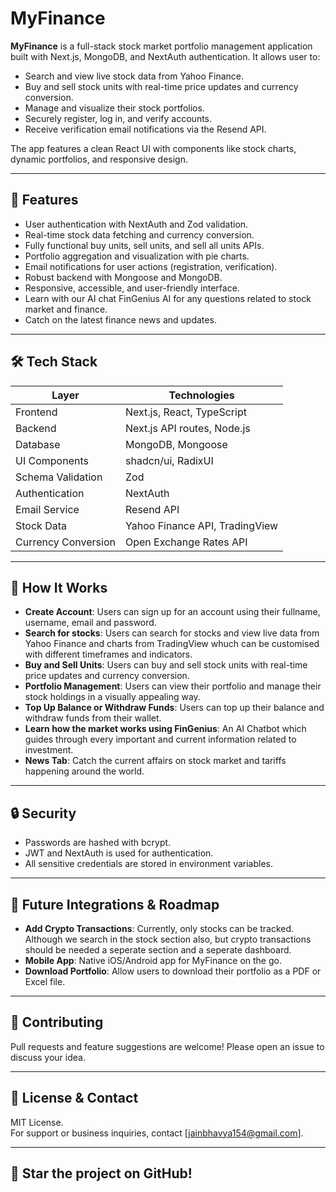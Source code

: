 # MyFinance

**MyFinance** is a full-stack stock market portfolio management application built with Next.js, MongoDB, and NextAuth authentication. It allows user to:


- Search and view live stock data from Yahoo Finance.
- Buy and sell stock units with real-time price updates and currency conversion.
- Manage and visualize their stock portfolios.
- Securely register, log in, and verify accounts.
- Receive verification email notifications via the Resend API.

The app features a clean React UI with components like stock charts, dynamic portfolios, and responsive design.

---

## 🚀 Features

- User authentication with NextAuth and Zod validation.
- Real-time stock data fetching and currency conversion.
- Fully functional buy units, sell units, and sell all units APIs.
- Portfolio aggregation and visualization with pie charts.
- Email notifications for user actions (registration, verification).
- Robust backend with Mongoose and MongoDB.
- Responsive, accessible, and user-friendly interface.
- Learn with our AI chat FinGenius AI for any questions related to stock market and finance.
- Catch on the latest finance news and updates.

---

## 🛠️ Tech Stack

| Layer              | Technologies                   |
|--------------------|--------------------------------|
| Frontend           | Next.js, React, TypeScript     |
| Backend            | Next.js API routes, Node.js    |
| Database           | MongoDB, Mongoose              |
| UI Components      | shadcn/ui, RadixUI             |
| Schema Validation  | Zod                            | 
| Authentication     | NextAuth                       |
| Email Service      | Resend API                     |
| Stock Data         | Yahoo Finance API, TradingView |
| Currency Conversion| Open Exchange Rates API        |

---
## 🤔 How It Works

- **Create Account**: Users can sign up for an account using their fullname, username, email and password.
- **Search for stocks**: Users can search for stocks and view live data from Yahoo Finance and charts from TradingView whuch can be customised with different timeframes and indicators.
- **Buy and Sell Units**: Users can buy and sell stock units with real-time price updates and currency conversion.
- **Portfolio Management**: Users can view their portfolio and manage their stock holdings in a visually appealing way.
- **Top Up Balance or Withdraw Funds**: Users can top up their balance and withdraw funds from their wallet.
- **Learn how the market works using FinGenius**: An AI Chatbot which guides through every important and current information related to investment.
- **News Tab**: Catch the current affairs on stock market and tariffs happening around the world.

---

## 🔒 Security

- Passwords are hashed with bcrypt.
- JWT and NextAuth is used for authentication.
- All sensitive credentials are stored in environment variables.

---

## 🧩 Future Integrations & Roadmap

- **Add Crypto Transactions**: Currently, only stocks can be tracked. Although we search in the stock section also, but crypto transactions should be needed a seperate section and a seperate dashboard.
- **Mobile App**: Native iOS/Android app for MyFinance on the go.
- **Download Portfolio**: Allow users to download their portfolio as a PDF or Excel file.

---

## 🤝 Contributing

Pull requests and feature suggestions are welcome! Please open an issue to discuss your idea.

---

## 📧 License & Contact

MIT License.  
For support or business inquiries, contact [jainbhavya154@gmail.com].

---

## 🌟 Star the project on GitHub!
